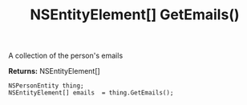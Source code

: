 ﻿---
uid: crmscript_ref_NSPersonEntity_GetEmails
title: NSEntityElement[] GetEmails()
intellisense: NSPersonEntity.GetEmails
keywords: NSPersonEntity, GetEmails
so.topic: reference
---

A collection of the person's emails

**Returns:** NSEntityElement[]


```crmscript
NSPersonEntity thing;
NSEntityElement[] emails  = thing.GetEmails();
```


